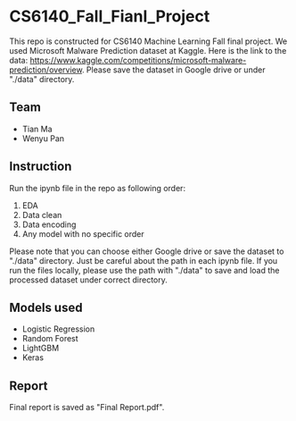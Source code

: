 # CS6140_Fall_Fianl_Project
This repo is constructed for CS6140 Machine Learning Fall final project. We used Microsoft Malware Prediction dataset at Kaggle. Here is the link to the data: https://www.kaggle.com/competitions/microsoft-malware-prediction/overview. Please save the dataset in Google drive or under "./data" directory.    

## Team  

- Tian Ma
- Wenyu Pan

## Instruction
Run the ipynb file in the repo as following order:   

 1. EDA
 2. Data clean
 3. Data encoding
 4. Any model with no specific order   

Please note that you can choose either Google drive or save the dataset to "./data" directory. Just be careful about the path in each ipynb file. If you run the files locally, please use the path with "./data" to save and load the processed dataset under correct directory.  

## Models used

- Logistic Regression
- Random Forest
- LightGBM
- Keras

## Report  
Final report is saved as "Final Report.pdf".
